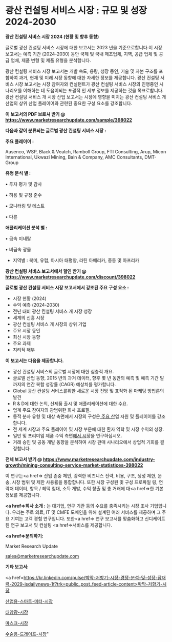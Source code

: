 # 광산 컨설팅 서비스 시장 : 규모 및 성장 2024-2030

<strong>광산 컨설팅 서비스 시장 2024 (현황 및 향후 동향)</strong>

글로벌 광산 컨설팅 서비스 시장에 대한 보고서는 2023 년을 기준으로합니다.이 시장 보고서는 예측 기간 (2024-2030) 동안 국제 및 국내 제조업체, 지역, 공급 업체 및 공급 업체, 제품 변형 및 제품 유형을 분석합니다.

광산 컨설팅 서비스 시장 보고서는 개발 속도, 용량, 성장 동인, 기술 및 자본 구조를 포함하여 과거, 현재 및 미래 시장 동향에 대한 자세한 정보를 제공합니다. 광산 컨설팅 서비스 시장 보고서는 시장 참여자와 컨설턴트가 광산 컨설팅 서비스 시장의 진행중인 시나리오를 이해하는 데 도움이되는 포괄적 인 세부 정보를 제공하는 것을 목표로합니다. 광산 컨설팅 서비스 개 시장 산업 보고서는 시장에 영향을 미치는 광산 컨설팅 서비스 개 산업의 상위 산업 플레이어와 관련된 중요한 구성 요소를 강조합니다.



<strong>이 보고서의 PDF 브로셔 받기 @ <a href=https://www.marketresearchupdate.com/sample/398022>https://www.marketresearchupdate.com/sample/398022</a></strong>



<strong>다음과 같이 분류되는 글로벌 광산 컨설팅 서비스 시장 :</strong>



<strong>주요 플레이어 :</strong>

Ausenco, WSP, Black & Veatch, Ramboll Group, FTI Consulting, Arup, Micon International, Ukwazi Mining, Bain & Company, AMC Consultants, DMT-Group



<strong>유형 분석 별 :</strong>

• 투자 평가 및 감사

• 허용 및 규정 준수

• 모니터링 및 테스트

• 다른



<strong>애플리케이션 분석 별 :</strong>

• 금속 미네랄

• 비금속 광물

<ul>
  <li>지역별 : 북미, 유럽, 아시아 태평양, 라틴 아메리카, 중동 및 아프리카</li>
</ul>


<strong>광산 컨설팅 서비스 보고서에서 할인 받기 @ <a href=https://www.marketresearchupdate.com/discount/398022>https://www.marketresearchupdate.com/discount/398022</a></strong>



<strong>글로벌 광산 컨설팅 서비스 시장 보고서에서 강조된 주요 구성 요소 :</strong>
<ul>
  <li>시장 현황 (2024)</li>
  <li>수익 예측 (2024-2030)</li>
  <li>전년 대비 광산 컨설팅 서비스 개 시장 성장</li>
  <li>세계의 신흥 시장</li>
  <li>광산 컨설팅 서비스 개 시장의 상위 기업</li>
  <li>주요 시장 동인</li>
  <li>최신 시장 동향</li>
  <li>주요 과제</li>
  <li>지리적 해부</li>
</ul>


<strong>이 보고서는 다음을 제공합니다.</strong>
<ul>
  <li>광산 컨설팅 서비스의 글로벌 시장에 대한 심층적 개요.</li>
  <li>글로벌 산업 동향, 2015 년의 과거 데이터, 향후 몇 년 동안의 예측 및 예측 기간 말까지의 연간 복합 성장률 (CAGR) 예상치를 평가합니다.</li>
  <li>Global 광산 컨설팅 서비스를위한 새로운 시장 전망 및 표적화 된 마케팅 방법론의 발견</li>
  <li>R &amp; D에 대한 논의, 신제품 출시 및 애플리케이션에 대한 수요.</li>
  <li>업계 주요 참여자의 광범위한 회사 프로필.</li>
  <li>동적 분자 유형 및 대상 측면에서 시장의 구성은<a href=> 주요 산</a>업 자원 및 플레이어를 강조합니다.</li>
  <li>전 세계 시장과 주요 플레이어 및 시장 부문에 대한 환자 역학 및 시장 수익의 성장.</li>
  <li>일반 및 프리미엄 제품 수익 측면<a href=>에서 시</a>장을 연구하십시오.</li>
  <li>거래 승인 및 공동 개발 동향을 분석하여 시장 판매 시나리오에서 상업적 기회를 결정합니다.</li>
</ul>



<strong>전체 보고서 받기 @ <a href=https://www.marketresearchupdate.com/industry-growth/mining-consulting-service-market-statistices-398022>https://www.marketresearchupdate.com/industry-growth/mining-consulting-service-market-statistices-398022</a></strong>

이 연구는<a href=> 산업 존중</a> 체인, 강력한 비즈니스 전략, 비용, 구조, 생성 제한, 운송, 시장 범위 및 제한 사용률을 통합합니다. 또한 시장 구성원 및 구성 프로파일 링, 연락처 데이터, 항목 / 혜택 침대, 소득 개발, 수익 창출 및 총 거래에 대<a href=>한 기본 </a>정보를 제공합니다.



<strong><a href=>회사 소</a>개 :</strong>
는 대기업, 연구 기관 등의 수요를 충족시키는 시장 조사 기업입니다. 우리는 주로 의료, IT 및 CMFE 도메인을 위해 설계된 여러 서비스를 제공하며 그 주요 기여는 고객 경험 연구입니다. 또한<a href=> 연구 보</a>고서를 맞춤화하고 신디케이트 된 연구 보고서 및 컨설팅 <a href=>서비스</a>를 제공합니다.



<strong><a href=>문의하기:</a></strong>

Market Research Update

sales@marketresearchupdate.com



<strong>기타 보고서:</strong>

<a href=https://kr.linkedin.com/pulse/박막-저항기-시장-경쟁-분석-및-성장-잠재력-2029-isdailynews-1f?trk=public_post_feed-article-content>박막-저항기-시장</a>

<a href=https://www.linkedin.com/pulse/산업용-스마트-미터-시장-현재-및-미래-성장-2029-consumer-connection-chronicles-24-/>산업용-스마트-미터-시장</a>

<a href=https://www.linkedin.com/pulse/태양광-시장-진입-전략-및-위험-평가2029년-consumer-connection-compendium-ana-6pmaf/>태양광-시장</a>

<a href=https://www.linkedin.com/pulse/마스크-시장-규모-및-성장-2023-survey-savvy-insights-360-analysis-vreof/>마스크-시장</a>

<a href=https://www.linkedin.com/pulse/수술용-드레이프-시장-현재-및-미래-성장-2030-market-matrix-musings-analysis-kh9ic/>수술용-드레이프-시장</a>"

